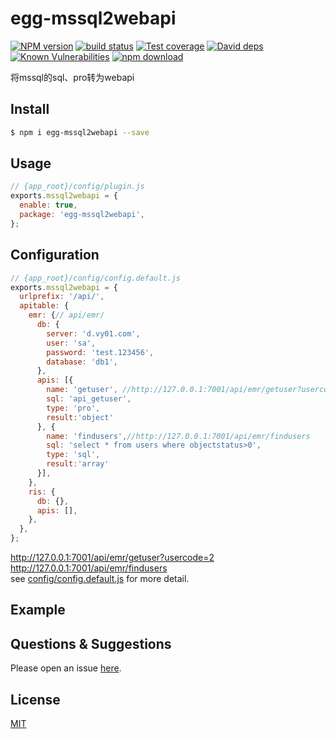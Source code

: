# egg-mssql2webapi

[![NPM version][npm-image]][npm-url]
[![build status][travis-image]][travis-url]
[![Test coverage][codecov-image]][codecov-url]
[![David deps][david-image]][david-url]
[![Known Vulnerabilities][snyk-image]][snyk-url]
[![npm download][download-image]][download-url]

[npm-image]: https://img.shields.io/npm/v/egg-mssql2webapi.svg?style=flat-square
[npm-url]: https://npmjs.org/package/egg-mssql2webapi
[travis-image]: https://img.shields.io/travis/eggjs/egg-mssql2webapi.svg?style=flat-square
[travis-url]: https://travis-ci.org/eggjs/egg-mssql2webapi
[codecov-image]: https://img.shields.io/codecov/c/github/eggjs/egg-mssql2webapi.svg?style=flat-square
[codecov-url]: https://codecov.io/github/eggjs/egg-mssql2webapi?branch=master
[david-image]: https://img.shields.io/david/eggjs/egg-mssql2webapi.svg?style=flat-square
[david-url]: https://david-dm.org/eggjs/egg-mssql2webapi
[snyk-image]: https://snyk.io/test/npm/egg-mssql2webapi/badge.svg?style=flat-square
[snyk-url]: https://snyk.io/test/npm/egg-mssql2webapi
[download-image]: https://img.shields.io/npm/dm/egg-mssql2webapi.svg?style=flat-square
[download-url]: https://npmjs.org/package/egg-mssql2webapi

将mssql的sql、pro转为webapi

## Install

```bash
$ npm i egg-mssql2webapi --save
```

## Usage

```js
// {app_root}/config/plugin.js
exports.mssql2webapi = {
  enable: true,
  package: 'egg-mssql2webapi',
};
```

## Configuration

```js
// {app_root}/config/config.default.js
exports.mssql2webapi = {
  urlprefix: '/api/',
  apitable: {
    emr: {// api/emr/
      db: {
        server: 'd.vy01.com',
        user: 'sa',
        password: 'test.123456',
        database: 'db1',
      },
      apis: [{
        name: 'getuser', //http://127.0.0.1:7001/api/emr/getuser?usercode=2
        sql: 'api_getuser',
        type: 'pro',
        result:'object'
      }, {
        name: 'findusers',//http://127.0.0.1:7001/api/emr/findusers
        sql: 'select * from users where objectstatus>0',
        type: 'sql',
        result:'array'
      }],
    },
    ris: {
      db: {},
      apis: [],
    },
  },
};
```
http://127.0.0.1:7001/api/emr/getuser?usercode=2   
http://127.0.0.1:7001/api/emr/findusers   
see [config/config.default.js](config/config.default.js) for more detail.

## Example

<!-- example here -->

## Questions & Suggestions

Please open an issue [here](https://github.com/eggjs/egg/issues).

## License

[MIT](LICENSE)
